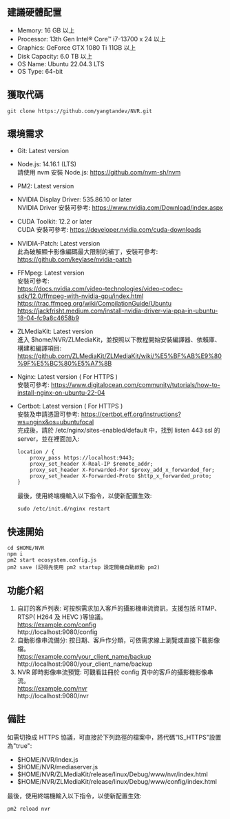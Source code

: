 ## 建議硬體配置

-   Memory: 16 GB 以上
-   Processor: 13th Gen Intel® Core™ i7-13700 x 24 以上
-   Graphics: GeForce GTX 1080 Ti 11GB 以上
-   Disk Capacity: 6.0 TB 以上
-   OS Name: Ubuntu 22.04.3 LTS
-   OS Type: 64-bit

## 獲取代碼

```
git clone https://github.com/yangtandev/NVR.git
```

## 環境需求

-   Git: Latest version
-   Node.js: 14.16.1 (LTS)  
    請使用 nvm 安裝 Node.js: https://github.com/nvm-sh/nvm
-   PM2: Latest version
-   NVIDIA Display Driver: 535.86.10 or later  
    NVIDIA Driver 安裝可參考: https://www.nvidia.com/Download/index.aspx
-   CUDA Toolkit: 12.2 or later  
    CUDA 安裝可參考: https://developer.nvidia.com/cuda-downloads
-   NVIDIA-Patch: Latest version  
    此為破解顯卡影像編碼最大限制的補丁，安裝可參考: https://github.com/keylase/nvidia-patch
-   FFMpeg: Latest version  
    安裝可參考:  
    https://docs.nvidia.com/video-technologies/video-codec-sdk/12.0/ffmpeg-with-nvidia-gpu/index.html
    https://trac.ffmpeg.org/wiki/CompilationGuide/Ubuntu  
    https://jackfrisht.medium.com/install-nvidia-driver-via-ppa-in-ubuntu-18-04-fc9a8c4658b9
-   ZLMediaKit: Latest version  
    進入 $home/NVR/ZLMediaKit，並按照以下教程開始安裝編譯器、依賴庫、構建和編譯項目: https://github.com/ZLMediaKit/ZLMediaKit/wiki/%E5%BF%AB%E9%80%9F%E5%BC%80%E5%A7%8B
-   Nginx: Latest version ( For HTTPS )  
    安裝可參考: https://www.digitalocean.com/community/tutorials/how-to-install-nginx-on-ubuntu-22-04
-   Certbot: Latest version ( For HTTPS )  
    安裝及申請憑證可參考: https://certbot.eff.org/instructions?ws=nginx&os=ubuntufocal  
    完成後，請於 /etc/nginx/sites-enabled/default 中，找到 listen 443 ssl 的 server，並在裡面加入:

    ```
    location / {
        proxy_pass https://localhost:9443;
        proxy_set_header X-Real-IP $remote_addr;
        proxy_set_header X-Forwarded-For $proxy_add_x_forwarded_for;
        proxy_set_header X-Forwarded-Proto $http_x_forwarded_proto;
    }
    ```

    最後，使用終端機輸入以下指令，以使新配置生效:

    ```
    sudo /etc/init.d/nginx restart
    ```

## 快速開始

```
cd $HOME/NVR
npm i
pm2 start ecosystem.config.js
pm2 save (記得先使用 pm2 startup 設定開機自動啟動 pm2)
```

## 功能介紹

1. 自訂的客戶列表: 可按照需求加入客戶的攝影機串流資訊，支援包括 RTMP、RTSP( H264 及 HEVC )等協議。  
   https://example.com/config  
   http://localhost:9080/config
2. 自動影像串流備分: 按日期、客戶作分類，可依需求線上瀏覽或直接下載影像檔。  
   https://example.com/your_client_name/backup  
   http://localhost:9080/your_client_name/backup
3. NVR 即時影像串流預覽: 可觀看註冊於 config 頁中的客戶的攝影機影像串流。  
   https://example.com/nvr  
   http://localhost:9080/nvr

## 備註

如需切換成 HTTPS 協議，可直接於下列路徑的檔案中，將代碼"IS_HTTPS"設置為"true":

-   $HOME/NVR/index.js
-   $HOME/NVR/mediaserver.js
-   $HOME/NVR/ZLMediaKit/release/linux/Debug/www/nvr/index.html
-   $HOME/NVR/ZLMediaKit/release/linux/Debug/www/config/index.html

最後，使用終端機輸入以下指令，以使新配置生效:

```
pm2 reload nvr
```
